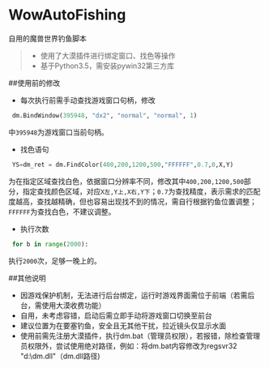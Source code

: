 ﻿# WowAutoFishing
自用的魔兽世界钓鱼脚本

> * 使用了大漠插件进行绑定窗口、找色等操作
> * 基于Python3.5，需安装pywin32第三方库

##使用前的修改

 - 每次执行前需手动查找游戏窗口句柄，修改
```Python
 dm.BindWindow(395948, "dx2", "normal", "normal", 1)
```
  中`395948`为游戏窗口当前句柄。
 - 找色语句
```Python
 YS=dm_ret = dm.FindColor(400,200,1200,500,"FFFFFF",0.7,0,X,Y)
```
  为在指定区域查找白色，依据窗口分辨率不同，修改其中`400,200,1200,500`部分，指定查找颜色区域，对应`X左,Y上,X右,Y下`；`0.7`为查找精度，表示需求的匹配度越高，查找越精确，但也容易出现找不到的情况，需自行根据钓鱼位置调整；`FFFFFF`为查找白色，不建议调整。
 - 执行次数
```Python
 for b in range(2000):
```
 执行`2000`次，足够一晚上的。

##其他说明

 - 因游戏保护机制，无法进行后台绑定，运行时游戏界面需位于前端（若需后台，需使用大漠收费功能）
 - 自用，未考虑容错，启动后需立即手动将游戏窗口切换至前台
 - 建议位置为在要塞钓鱼，安全且无其他干扰，拉近镜头仅显示水面
 - 使用前需先注册大漠插件，执行dm.bat（管理员权限），若报错，除检查管理员权限外，尝试使用绝对路径，例如：将dm.bat内容修改为regsvr32 "d:\dm.dll"（dm.dll路径)
 
